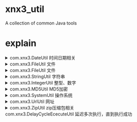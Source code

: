 # xnx3_util
A collection of common Java tools

# explain


<details>
<summary>com.xnx3.DateUtil	时间日期相关</summary>

- timeForUnix13()	返回当前13位的Unix时间戳
- timeForUnix10()	返回当前10位数的Unix时间戳
- intToString()	将Linux时间戳变为文字描述的时间
- dateFormat()	日期格式化，将Linux时间戳变为文字描述的时间
- currentDate()	获取当前时间，返回人看的时间，如 2016-03-19 00:00:00
- StringToDate()	将String类型时间转换为Date对象
- StringToInt()	将String类型时间转换为10位的linux时间戳
- weeHours()	获取当前传入时间的当天凌晨时间，如 2016-03-19 00:00:00
- midnight()	获取当前传入时间的当天午夜时间，如 2016-03-19 23:59:59
- dateToString()	转为String类型，变成当前显示的文字时间,如 2016-03-19 00:00:00
- dateToInt10()	将Date转化为 10位的时间戳
- long13To10()	将13位Linux时间戳转换为10位时间戳
- currentWeek()	获取当前是星期几,返回值从星期日开始
- getDateZeroTime()	传入一个10位的时间戳，返回当前时间戳所在的当天0点的10位时间戳
- getWeekForTime()	判断指定的日期是星期几

</details>

<details>
<summary>com.xnx3.FileUtil 文件</summary>

- read()	读文件，返回字符串
- write()	写文件
- inputStreamToFile()	InputStream转为文件并保存，为jar包内的资源导出而写
- copyFile()	复制文件
- deleteFile()	删除单个文件
- exists()	传入绝对路径，判断该文件是否存在
- getFileSize()	通过网址获得文件长度
- downFile()	从互联网下载文件。适用于http、https协议
- bufferedReaderToString()	将 BufferedReader 转换为 String
- inputstreamToByte()	将 InputStream 转化为 byte[]
- getCreateTime()	输入文件路径，返回这个文件的创建时间

</details>

<details>
<summary>com.xnx3.FileUtil 文件</summary>

</details>

<details>
<summary>com.xnx3.StringUtil 字符串</summary>

</details>

<details>
<summary>com.xnx3.IntegerUtil	整型、数字</summary>

</details>

<details>
<summary>com.xnx3.MD5Util	MD5加密</summary>

</details>

<details>
<summary>com.xnx3.SystemUtil 操作系统 </summary>

</details>

<details>
<summary>com.xnx3.UrlUtil	网址</summary>

</details>

<details>
<summary>com.xnx3.ZipUtil	zip压缩包相关</summary>

</details>

<summary>com.xnx3.DelayCycleEcecuteUtil	延迟多次执行，直到执行成功</summary>

</details>
